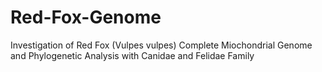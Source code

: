 # Red-Fox-Genome
Investigation of Red Fox (Vulpes vulpes) Complete Miochondrial Genome and Phylogenetic Analysis with Canidae and Felidae Family
